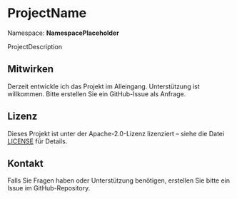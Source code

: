 # ProjectName

Namespace: **NamespacePlaceholder**

ProjectDescription

## Mitwirken

Derzeit entwickle ich das Projekt im Alleingang. Unterstützung ist willkommen. Bitte erstellen Sie ein GitHub-Issue als Anfrage.

## Lizenz

Dieses Projekt ist unter der Apache-2.0-Lizenz lizenziert – siehe die Datei [LICENSE](LICENSE) für Details.

## Kontakt

Falls Sie Fragen haben oder Unterstützung benötigen, erstellen Sie bitte ein Issue im GitHub-Repository.
